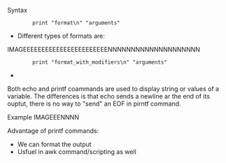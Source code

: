 Syntax

			print "format\n" "arguments"

- Different types of formats are: 

IMAGEEEEEEEEEEEEEEEEEEEEEEENNNNNNNNNNNNNNNNNNNN



			print "format_with_modifiers\n" "arguments"
- 





Both echo and printf coammands are used to display string or values of a variable.
The differences is that echo sends a newline ar the end of its ouptut, there is no
way to "send" an EOF in pirntf command.



Example IMAGEEENNNN


Advantage of printf commands: 
- We can format the output
- Usfuel in awk command/scripting as well 

